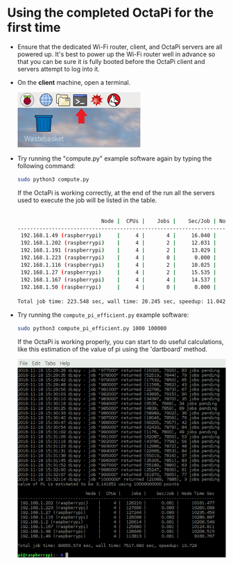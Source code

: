 # Using the completed OctaPi for the first time

- Ensure that the dedicated Wi-Fi router, client, and OctaPi servers are all powered up. It's best to power up the Wi-Fi router well in advance so that you can be sure it is fully booted before the OctaPi client and servers attempt to log into it.

- On the **client** machine, open a terminal.

    ![Open a terminal](images/terminal.png)

- Try running the "compute.py" example software again by typing the following command:

    ```bash
    sudo python3 compute.py
    ```

    If the OctaPi is working correctly, at the end of the run all the servers used to execute the job will be listed in the table.
    
    ```bash
    
                               Node |  CPUs |    Jobs |    Sec/Job | Node Time Sec
    ------------------------------------------------------------------------------
     192.168.1.49 (raspberrypi)     |     4 |       4 |     16.040 |        64.160
     192.168.1.202 (raspberrypi)    |     4 |       2 |     12.031 |        24.062
     192.168.1.191 (raspberrypi)    |     4 |       2 |     13.029 |        26.058
     192.168.1.223 (raspberrypi)    |     4 |       0 |      0.000 |         0.000
     192.168.1.116 (raspberrypi)    |     4 |       2 |     10.025 |        20.050
     192.168.1.27 (raspberrypi)     |     4 |       2 |     15.535 |        31.070
     192.168.1.167 (raspberrypi)    |     4 |       4 |     14.537 |        58.148
     192.168.1.50 (raspberrypi)     |     4 |       0 |      0.000 |         0.000
    
    Total job time: 223.548 sec, wall time: 20.245 sec, speedup: 11.042
    ```


- Try running the `compute_pi_efficient.py` example software:


    ```bash
    sudo python3 compute_pi_efficient.py 1000 100000
    ```

    If the OctaPi is working properly, you can start to do useful calculations, like this estimation of the value of pi using the 'dartboard' method.

    ![Pi calculation on OctaPi](images/octapi-screenshot.png)
